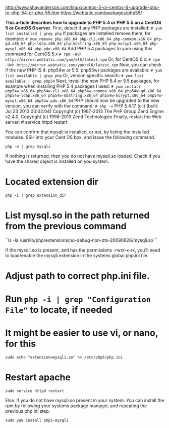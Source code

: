 http://www.shayanderson.com/linux/centos-5-or-centos-6-upgrade-php-to-php-54-or-php-55.htm
https://webtatic.com/packages/php55/

**This article describes how to upgrade to PHP 5.4 or PHP 5.5 on a CentOS 5 or CentOS 6 server.**
    First, detect if any PHP packages are installed:
    ```
    # yum list installed | grep php
    ```
    If packages are installed remove them, for example:
    ```
    # yum remove php.x86_64 php-cli.x86_64 php-common.x86_64 php-gd.x86_64 php-ldap.x86_64 php-mbstring.x86_64 php-mcrypt.x86_64 php-mysql.x86_64 php-pdo.x86_64
    ```
    Add PHP 5.4 packages to yum using this command for CentOS 5.x
    ```
    # rpm -Uvh http://mirror.webtatic.com/yum/el5/latest.rpm
    ```
    Or, for CentOS 6.x:
    ```
    # rpm -Uvh http://mirror.webtatic.com/yum/el6/latest.rpm
    ```
    Now, you can check if the new PHP (5.4: php54w or 5.5: php55w) packages are available:
    ```
    # yum list available | grep php
    ``` 
    Or, version specific search:
    ```
    # yum list available | grep php54
    ```
    Next, install the new PHP 5.4 or 5.5 packages, for example when installing PHP 5.4 packages I used:
    ```
    # yum install php54w.x86_64 php54w-cli.x86_64 php54w-common.x86_64 php54w-gd.x86_64 php54w-ldap.x86_64 php54w-mbstring.x86_64 php54w-mcrypt.x86_64 php54w-mysql.x86_64 php54w-pdo.x86_64
    ```
    PHP should now be upgraded to the new version, you can verify with the command:
    ```
    # php -v
    ```
    PHP 5.4.17 (cli) (built: Jul 23 2013 00:02:04)
    Copyright (c) 1997-2013 The PHP Group
    Zend Engine v2.4.0, Copyright (c) 1998-2013 Zend Technologies
    Finally, restart the Web server: # service httpd restart
    

You can confirm that mysqli is installed, or not, by listing the installed modules. SSH into your Cent OS box, and issue the following command.

```php -m | grep mysqli```

If nothing is returned, then you do not have mysqli.so loaded. Check if you have the shared object is installed on you system.

# Located extension dir
```php -i | grep extension_dir```
# List mysql.so in the path returned from the previous command
``ls -la /usr/lib/php/extensions/no-debug-non-zts-20090626/mysqli.so```

If the mysqli.so is present, and has the permissions -rwxr-x-rx, you'll need to load/enable the mysqli extension in the systems global php.ini file.

# Adjust path to correct php.ini file. 
# Run `php -i | grep "Configuration File"` to locate, if needed
# It might be easier to use vi, or nano, for this
```sudo echo "extension=mysqli.so" >> /etc/php5/php.ini```
# Restart apache
```sudo service httpd restart```

Else. If you do not have mysqli.so present in your system. You can install the rpm by following your systems package manager, and repeating the previous php.ini step.

```sudo yum install php5-mysqli```



